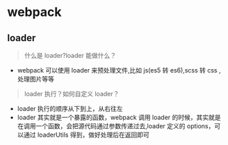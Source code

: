 # webpack

## loader

> 什么是 loader?loader 能做什么？

- webpack 可以使用 loader 来预处理文件,比如 js(es5 转 es6),scss 转 css ,处理图片等等

> loader 执行？如何自定义 loader？

- loader 执行的顺序从下到上，从右往左
- loader 其实就是一个暴露的函数，webpack 调用 loader 的时候，其实就是在调用一个函数，会把源代码通过参数传递过去,loader 定义的 options，可以通过 loaderUtils 得到，做好处理后在返回即可
